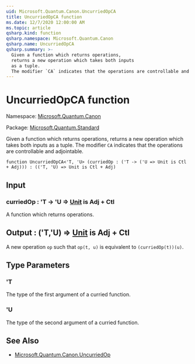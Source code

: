 ```yaml
---
uid: Microsoft.Quantum.Canon.UncurriedOpCA
title: UncurriedOpCA function
ms.date: 12/7/2020 12:00:00 AM
ms.topic: article
qsharp.kind: function
qsharp.namespace: Microsoft.Quantum.Canon
qsharp.name: UncurriedOpCA
qsharp.summary: >-
  Given a function which returns operations,
  returns a new operation which takes both inputs
  as a tuple.
  The modifier `CA` indicates that the operations are controllable and adjointable.
---
```


# UncurriedOpCA function

Namespace: [Microsoft.Quantum.Canon](xref:Microsoft.Quantum.Canon)

Package: [Microsoft.Quantum.Standard](https://nuget.org/packages/Microsoft.Quantum.Standard)


Given a function which returns operations,returns a new operation which takes both inputsas a tuple.The modifier `CA` indicates that the operations are controllable and adjointable.

```qsharp
function UncurriedOpCA<'T, 'U> (curriedOp : ('T -> ('U => Unit is Ctl + Adj))) : (('T, 'U) => Unit is Ctl + Adj)
```


## Input

### curriedOp : 'T -> 'U => [Unit](xref:microsoft.quantum.lang-ref.unit)  is Adj + Ctl

A function which returns operations.



## Output : ('T,'U) => [Unit](xref:microsoft.quantum.lang-ref.unit)  is Adj + Ctl

A new operation `op` such that `op(t, u)` is equivalentto `(curriedOp(t))(u)`.

## Type Parameters

### 'T

The type of the first argument of a curried function.
### 'U

The type of the second argument of a curried function.

## See Also

- [Microsoft.Quantum.Canon.UncurriedOp](xref:Microsoft.Quantum.Canon.UncurriedOp)